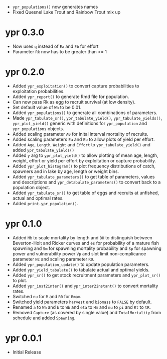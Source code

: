 - `ypr_populations()` now generates names
- Fixed Quesnel Lake Trout and Rainbow Trout mix up

# ypr 0.3.0

- Now uses `q` instead of `Ea` and `Eb` for effort
- Parameter `Rk` now has to be greater than >= 1

# ypr 0.2.0

- Added `ypr_exploitation()` to convert capture probabilities to exploitation probabilities.
- Added `ypr_report()` to generate Rmd file for population.
- Can now pass Rk as egg to recruit survival (at low density).
- Set default value of `Wa` to be 0.01.
- Added `ypr_populations()` to generate all combinations of parameters.
- Made `ypr_tabulate_sr()`, `ypr_tabulate_yield()`, `ypr_tabulate_yields()`, `ypr_plot_yield()` generic with definitions for `ypr_population` and `ypr_populations` objects.
- Added scaling parameter `A0` for inital interval mortality of recruits.
- Added scaling parameters `Ea` and `Eb` to allow plots of yield per effort.
- Added `Age`, `Length`, `Weight` and `Effort` to `ypr_tabulate_yield()` and added `ypr_tabulate_yields()`
- Added `y` arg to `ypr_plot_yield()` to allow plotting of mean age, length, weight, effort or yield per effort by exploitation or capture probability.
- Added `ypr_plot_histogram()` to plot frequency distributions of catch, spawners and in lake by age, length or weight bins.
- Added `ypr_tabulate_parameters()` to get table of parameters, values and descriptions and `ypr_detabulate_parameters()` to convert back to a population object.
- Added `ypr_tabulate_sr()` to get table of eggs and recruits at unfished, actual and optimal rates.
- Added `print.ypr_population()`.

# ypr 0.1.0

- Added `Mb` to scale mortality by length and `BH` to distinguish between Beverton-Holt and Ricker curves and `es` for probability of a mature fish spawning and `Sm` for spawning mortality probability and `Sp` for spawning power and vulnerability power `Vp` and  slot limit non-complicance parameter `Nc` and scaling parameter `R0`.
- Added `ypr_population_update()` to update population parameters.
- Added `ypr_yield_tabulate()` to tabulate actual and optimal yields.
- Added `ypr_sr()` to get stock recruitment parameters and `ypr_plot_sr()` to plot.
- Added `ypr_inst2inter()` and `ypr_inter2instant()` to convert mortality rates.
- Switched `nu` for `M` and `R0` for `Rmax`.
- Switched yield parameters `harvest` and `biomass` to `FALSE` by default.
- Renamed `a` to `Wa` and `b` to `Wb` and `eta` to `Hm` and `mu` to `pi` and `Rt` to `tR`.
- Removed `Capture` (as covered by single value) and `TotalMortality` from schedule and added `Spawning`.

# ypr 0.0.1

- Initial Release
